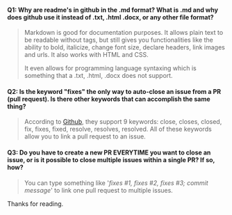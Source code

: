 #### Q1: Why are readme's in github in the .md format? What is .md and why does github use it instead of .txt, .html .docx, or any other file format?

>Markdown is good for documentation purposes. It allows plain text to be readable without tags, but still gives you functionalities like the ability to bold, italicize, change font size, declare headers, link images and urls. It also works with HTML and CSS.
>
>It even allows for programming language syntaxing which is something that a .txt, .html, .docx does not support.


#### Q2: Is the keyword "fixes" the only way to auto-close an issue from a PR (pull request). Is there other keywords that can accomplish the same thing?

>According to [Github](https://help.github.com/en/github/managing-your-work-on-github/linking-a-pull-request-to-an-issue), they support 9 keywords: close, closes, closed, fix, fixes, fixed, resolve, resolves, resolved. All of these keywords allow you to link a pull request to an issue.

#### Q3: Do you have to create a new PR EVERYTIME you want to close an issue, or is it possible to close multiple issues within a single PR? If so, how?

>You can type something like '_fixes #1, fixes #2, fixes #3; commit message_' to link one pull request to multiple issues. 


Thanks for reading.
